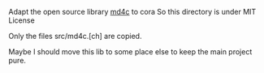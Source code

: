 Adapt the open source library [md4c](https://github.com/mity/md4c) to cora 
So this directory is under MIT License

Only the files src/md4c.[ch] are copied.

Maybe I should move this lib to some place else to keep the main project pure.
